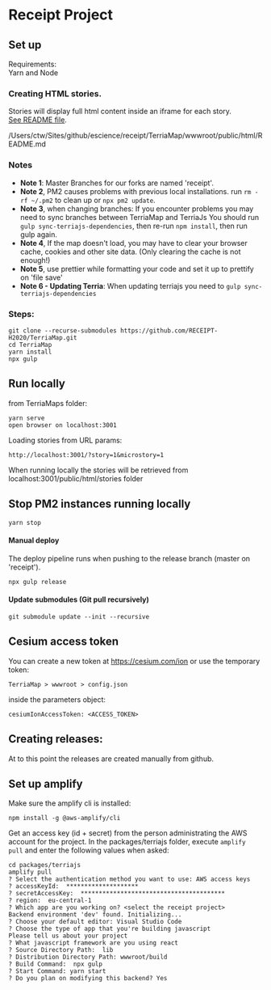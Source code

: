 # Receipt Project

## Set up

Requirements:  
Yarn and Node

### Creating HTML stories.

Stories will display full html content inside an iframe for each story.  
[See README file](/wwwroot/public/html).

/Users/ctw/Sites/github/escience/receipt/TerriaMap/wwwroot/public/html/README.md

### Notes

*   **Note 1**: Master Branches for our forks are named 'receipt'.
*   **Note 2**, PM2 causes problems with previous local installations. run `rm -rf ~/.pm2` to clean up or `npx pm2 update`.
*   **Note 3**, when changing branches: If you encounter problems you may need to sync branches between TerriaMap and TerriaJs You should run `gulp sync-terriajs-dependencies`, then re-run `npm install`, then run gulp again.
*   **Note 4**, If the map doesn't load, you may have to clear your browser cache, cookies and other site data. (Only clearing the cache is not enough!)
*   **Note 5**, use prettier while formatting your code and set it up to prettify on 'file save'
*   **Note 6 - Updating Terria**: When updating terriajs you need to `gulp sync-terriajs-dependencies`

### Steps:

```
git clone --recurse-submodules https://github.com/RECEIPT-H2020/TerriaMap.git
cd TerriaMap
yarn install
npx gulp
```

## Run locally

from TerriaMaps folder:

```
yarn serve
open browser on localhost:3001
```

Loading stories from URL params:

```
http://localhost:3001/?story=1&microstory=1
```

When running locally the stories will be retrieved from localhost:3001/public/html/stories folder

## Stop PM2 instances running locally

```
yarn stop
```

#### Manual deploy

The deploy pipeline runs when pushing to the release branch (master on 'receipt').

```
npx gulp release
```

#### Update submodules (Git pull recursively)

```
git submodule update --init --recursive
```

## Cesium access token

You can create a new token at https://cesium.com/ion or use the temporary token:

`TerriaMap > wwwroot > config.json`

inside the parameters object:

`cesiumIonAccessToken: <ACCESS_TOKEN>`


## Creating releases:
At to this point the releases are created manually from github. 

## Set up amplify

Make sure the amplify cli is installed:
```
npm install -g @aws-amplify/cli
```

Get an access key (id + secret) from the person administrating the AWS account for the project. In the packages/terriajs folder, execute `amplify pull` and enter the following values when asked:
```
cd packages/terriajs
amplify pull
? Select the authentication method you want to use: AWS access keys
? accessKeyId:  ********************
? secretAccessKey:  ****************************************
? region:  eu-central-1
? Which app are you working on? <select the receipt project>
Backend environment 'dev' found. Initializing...
? Choose your default editor: Visual Studio Code
? Choose the type of app that you're building javascript
Please tell us about your project
? What javascript framework are you using react
? Source Directory Path:  lib
? Distribution Directory Path: wwwroot/build
? Build Command:  npx gulp
? Start Command: yarn start
? Do you plan on modifying this backend? Yes
```
